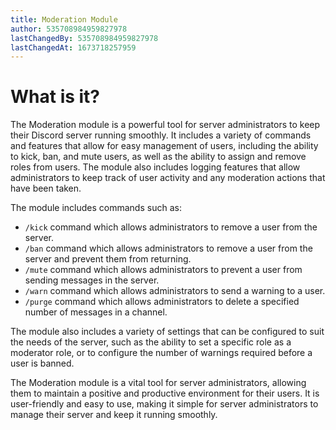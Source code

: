 ```yaml
---
title: Moderation Module
author: 535708984959827978
lastChangedBy: 535708984959827978
lastChangedAt: 1673718257959
---
```


# What is it?
The Moderation module is a powerful tool for server administrators to keep their Discord server running smoothly. It includes a variety of commands and features that allow for easy management of users, including the ability to kick, ban, and mute users, as well as the ability to assign and remove roles from users. The module also includes logging features that allow administrators to keep track of user activity and any moderation actions that have been taken.

The module includes commands such as:
- `/kick` command which allows administrators to remove a user from the server.
- `/ban` command which allows administrators to remove a user from the server and prevent them from returning.
- `/mute` command which allows administrators to prevent a user from sending messages in the server.
- `/warn` command which allows administrators to send a warning to a user.
- `/purge` command which allows administrators to delete a specified number of messages in a channel.

The module also includes a variety of settings that can be configured to suit the needs of the server, such as the ability to set a specific role as a moderator role, or to configure the number of warnings required before a user is banned.

The Moderation module is a vital tool for server administrators, allowing them to maintain a positive and productive environment for their users. It is user-friendly and easy to use, making it simple for server administrators to manage their server and keep it running smoothly.